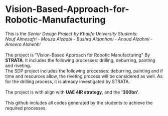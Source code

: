 # Vision-Based-Approach-for-Robotic-Manufacturing

This is the *Senior Design Project by Khalifa University Students*: <br />
*Nouf Almesafri - Mouza Alzaabi - Bushra Aldanhani - Anoud Alzahmi - Ameera Alshehhi* <br />
<br />
The project is "Vision-Based Approach for Robotic Manufacturing" By **STRATA**. It includes the following processes: drilling, deburring, painting and riveting. <br />
The SDP project includes the following processes: deburring, painting and if time and resources allow, the riveting process will be considered as well. As for the drilling process, it is already investigated by STRATA. <br />
<br />
The project is with align with **UAE 4IR strategy**, and the **'300bn'**. <br />
<br />
This github includes all codes generated by the students to achieve the required processes. <br />


